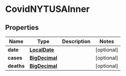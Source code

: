 # CovidNYTUSAInner

## Properties
Name | Type | Description | Notes
------------ | ------------- | ------------- | -------------
**date** | [**LocalDate**](LocalDate.md) |  |  [optional]
**cases** | [**BigDecimal**](BigDecimal.md) |  |  [optional]
**deaths** | [**BigDecimal**](BigDecimal.md) |  |  [optional]
